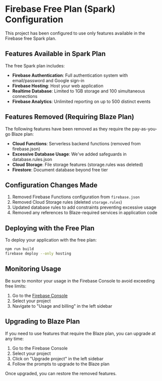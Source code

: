 # Firebase Free Plan (Spark) Configuration

This project has been configured to use only features available in the Firebase free Spark plan.

## Features Available in Spark Plan

The free Spark plan includes:

- **Firebase Authentication**: Full authentication system with email/password and Google sign-in
- **Firebase Hosting**: Host your web application
- **Realtime Database**: Limited to 1GB storage and 100 simultaneous connections
- **Firebase Analytics**: Unlimited reporting on up to 500 distinct events

## Features Removed (Requiring Blaze Plan)

The following features have been removed as they require the pay-as-you-go Blaze plan:

- **Cloud Functions**: Serverless backend functions (removed from firebase.json)
- **Excessive Database Usage**: We've added safeguards in database.rules.json
- **Cloud Storage**: File storage features (storage.rules was deleted)
- **Firestore**: Document database beyond free tier

## Configuration Changes Made

1. Removed Firebase Functions configuration from `firebase.json`
2. Removed Cloud Storage rules (deleted `storage.rules`)
3. Updated database rules to add constraints preventing excessive usage
4. Removed any references to Blaze-required services in application code

## Deploying with the Free Plan

To deploy your application with the free plan:

```bash
npm run build
firebase deploy --only hosting
```

## Monitoring Usage

Be sure to monitor your usage in the Firebase Console to avoid exceeding free limits:

1. Go to the [Firebase Console](https://console.firebase.google.com/)
2. Select your project
3. Navigate to "Usage and billing" in the left sidebar

## Upgrading to Blaze Plan

If you need to use features that require the Blaze plan, you can upgrade at any time:

1. Go to the Firebase Console
2. Select your project
3. Click on "Upgrade project" in the left sidebar
4. Follow the prompts to upgrade to the Blaze plan

Once upgraded, you can restore the removed features. 